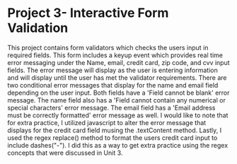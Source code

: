 # Project 3- Interactive Form Validation

This project contains form validators which checks the users input in required fields. This form includes 
a keyup event which provides real time error messaging under the Name, email, credit card, zip code, and cvv 
input fields. The error message will display as the user is entering information and will display until the user has met 
the validator requirements. There are two conditional error messages that display for the name and email field depending on the user input. Both fields have a 'Field cannot be blank' error message. The name field also has a 'Field cannot contain any numerical or special characters' error message. The email field has a 'Email address must be correctly formatted' error message as well. I would like to note that for extra practice, I utilized javascript to alter the error message  that displays for the credit card field musing the .textContent method. Lastly, I used the regex replace() method to format the users credit card input to include dashes("-"). I did this as a way to get extra practice using the regex concepts that were discussed in Unit 3. 